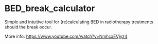 # BED_break_calculator

Simple and intuitive tool for (re)calculating BED in radiotherapy treatments should the break occur.

More info: https://www.youtube.com/watch?v=NmhcxEVjyz4
